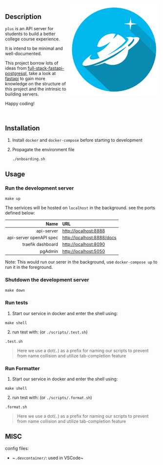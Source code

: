<img src="./docs/nplus_logo.png" alt="plus-logo" align="right" height="300" width="300" />

## Description

`plus` is an API server for students to build a better college course experience.

It is intend to be minimal and well-documented.

This project borrow lots of ideas from [full-stack-fastapi-postgresql](https://github.com/tiangolo/full-stack-fastapi-postgresql), take a look at [fastapi](https://fastapi.tiangolo.com/) to gain more knowledge on the structure of this project and the intrinsic to building servers.

Happy coding!

<br>


## Installation

1. Install `docker` and `docker-compose` before starting to development

2. Propagate the environment file

	```bash
	./onboarding.sh
	```

## Usage

### Run the development server

```
make up
```

The serivices will be hosted on `localhost` in the background. see the ports defined below:

|Name|URL|
|-:|:-|
|api-server|[http://localhost:8888](http://localhost:8888)|
|api-server openAPI spec|[http://localhost:8888/docs](http://localhost:8888/docs)|
|traefik dashboard|[http://localhost:8090](http://localhost:8090)|
|pgAdmin|[http://localhost:5050](http://localhost:5050)|

Note: This would run our serer in the background, use `docker-compose up` to run it in the foreground.

### Shutdown the development server

```
make down
```

### Run tests

1. Start our service in docker and enter the shell using:

```
make shell
```
2. run test with: (or `./scripts/.test.sh`)

```
.test.sh
```

> Here we use a dot(`.`) as a prefix for naming our scripts to prevent from name collision and utilize tab-completion feature

### Run Formatter

1. Start our service in docker and enter the shell using:
```
make shell
```

2. run test with: (or `./scripts/.format.sh`)
```
.format.sh
```

> Here we use a dot(`.`) as a prefix for naming our scripts to prevent from name collision and utilize tab-completion feature

## MISC

config files:
+ ~`.devcontainer/`: used in VSCode~